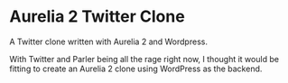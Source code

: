 # Aurelia 2 Twitter Clone

A Twitter clone written with Aurelia 2 and Wordpress.

With Twitter and Parler being all the rage right now, I thought it would be fitting to create an Aurelia 2 clone using WordPress as the backend.
